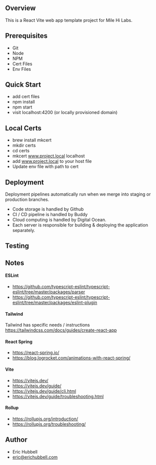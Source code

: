 ## Overview
This is a React Vite web app template project for Mile Hi Labs.


## Prerequisites
- Git
- Node
- NPM
- Cert Files
- Env Files


## Quick Start
- add cert files
- npm install
- npm start
- visit localhost:4200 (or locally provisioned domain)


## Local Certs
- brew install mkcert
- mkdir certs
- cd certs
- mkcert www.project.local localhost
- add www.project.local to your host file
- Update env file with path to cert


## Deployment
Deployment pipelines automatically run when we merge into staging or production branches.
- Code storage is handled by Github
- CI / CD pipeline is handled by Buddy
- Cloud computing is handled by Digital Ocean.
- Each server is responsible for building & deploying the application separately.


## Testing



## Notes


#### ESLint
- https://github.com/typescript-eslint/typescript-eslint/tree/master/packages/parser
- https://github.com/typescript-eslint/typescript-eslint/tree/master/packages/eslint-plugin


#### Tailwind
Tailwind has specific needs / instructions
https://tailwindcss.com/docs/guides/create-react-app


#### React Spring
- https://react-spring.io/
- https://blog.logrocket.com/animations-with-react-spring/


#### Vite
- https://vitejs.dev/
- https://vitejs.dev/guide/
- https://vitejs.dev/guide/cli.html
- https://vitejs.dev/guide/troubleshooting.html


#### Rollup
- https://rollupjs.org/introduction/
- https://rollupjs.org/troubleshooting/


## Author
- Eric Hubbell
- eric@erichubbell.com

